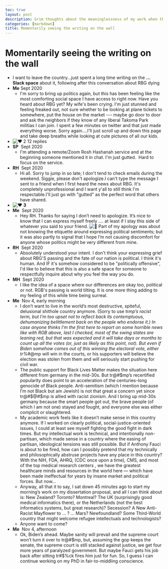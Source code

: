 ```yaml
---
toc: true
layout: post
description: Grim thoughts about the meaninglessness of my work when the country has made clear that it hates science, rationality, and all forms of thoughtfulness.
categories: [markdown]
title: Momentarily seeing the writing on the wall
---
```

# Momentarily seeing the writing on the wall

- I want to leave the country...just spent a long time writing on the **... Slack space** about it, following after this conversation about RBG dying
- **Me** Sept 2020
    - I'm sorry to bring up politics again, but this has been feeling like the most comforting social space I have access to right now. Have you heard about RBG yet? My wife's been crying. I'm just stunned and feeling freaked out, not sure whether to be looking at plane tickets to somewhere, put the house on the market --- maybe go door to door and ask the neighbors if they know of any liberal Takoma Park militias I can join. I spent a few minutes on twitter and that just made everything worse. Sorry again....I'll just scroll up and down this page and take deep breaths while looking at cute pictures of all our kids.
- ![:heart:](https://a.slack-edge.com/production-standard-emoji-assets/10.2/apple-small/2764-fe0f@2x.png)  2     12 replies
- **SP**  Sept 2020
    - I'm attending a remote/Zoom Rosh Hashanah service and at the beginning someone mentioned it in chat. I'm just gutted.  Hard to focus on the service.
- **RH**  Sept 2020
    - Hi all. Sorry to jump in so late; I don't tend to check emails during the weekend. Siggie, please don't apologize.I can't type the message I sent to a friend when I first heard the news about RBG. It's completely unprofessional and I want y'all to still think I'm respectable.I'll just go with "gutted" as the perfect word that others have shared.
- ![:heart:](https://a.slack-edge.com/production-standard-emoji-assets/10.2/apple-small/2764-fe0f@2x.png) **3**
- **Me**  Sept 2020
    - Hey RH. Thanks for saying I don’t need to apologize. It’s nice to know that I can express myself freely …. at least if I stay this side of whatever you said to your friend. ![:slightly_smiling_face:](https://a.slack-edge.com/production-standard-emoji-assets/10.2/apple-medium/1f642@2x.png) Part of my apology was about not knowing the etiquette around expressing political sentiments; but it was also partly to signal that I hope I’m not causing discomfort for anyone whose politics might be very different from mine.
- **RH**  Sept 2020
    - Absolutely understood your intent. I don't think your expressing grief about RBG'S passing and the fate of our nation is political. I think it's human. And IF it's somehow considered to be "politically offensive", I'd like to believe that this is also a safe space for someone to respectfully inquire about why you feel the way you do.
- **MH**  Sept 2020
    - I like the idea of a space where our differences are okay too, political or not. RGB's passing is world tilting. It is one more thing adding to my feeling of this while time being surreal.
-  **Me**  Nov 4, early morning
    - I don’t want to live in the world’s most destructive, spiteful, delusional shithole country anymore. (Sorry to use tr*mp’s racist term, but I’m too upset not to reflect back its contemptuous, dehumanizing belittlement back on the people who endorse it.) In case anyone thinks I’m the first here to report on some horrible news like with RGB above, last I checked, most of the swing states are leaning red, but that was expected and it will take days or months to count up all the votes (or, just as likely as this point, not). But even if Biden somehow comes out of this winning the electoral vote, either tr%*#@mp will win in the courts, or his supporters will believe the election was stolen from them and will seriously start pushing for civil war.
    - The public support for Black Lives Matter makes the situation here different from germany in the mid-30s. But tr@#$mp’s recertified popularity does point to an acceleration of the centuries-long genocide of Black people. Anti-semitism (which I mention because I’m not Black but am Jewish) is not that great a concern yet since tr@#$@#$mp is allied with racist zionism. And I bring up mid-30s germany because the smart people got out, the brave people (of which I am not one) stayed and fought, and everyone else was either complicit or slaughtered.
    - My academic work feels like it doesn’t make sense in this country anymore. If I worked on clearly political, social-justice-oriented issues, I could at least see myself fighting the good fight in dark times. But my intellectual work is technical, and intentionally non-partisan, which made sense in a country where the easing of partisan, ideological tensions was still possible. But if Anthony Fauci is about to be fired, how can I possibly pretend that my technically and philosophically abstruse projects have any place in this country? With the NIH, FDA, AHRQ, (CDC once upon a time), CMS, and most of the top medical research centers , we have the greatest healthcare minds and resources in the world here — which have been made ineffectual for years by insane market and political forces. But now…
    - Anyway, all that it to say, I sat down 45 minutes ago to start my morning’s work on my dissertation proposal, and all I can think about is: New Zealand? Toronto? Montreal? The UK (surprisingly good medical informatics there), or the Netherlands (not the best informatics systems, but great research)? Secession? A New Anti-Racist Mayflower to … ? … Mars? Newfoundland? Some Third-World country that might welcome refugee intellectuals and technologists?
    - Anyone want to come?
-  **Me**  Nov 4, afternoon
    - Ok, Biden’s ahead. Maybe sanity will prevail and the supreme court won’t turn it over to tr@#$mp, but, assuming the gop keeps the senate, the supreme court is still stacked against justice, we get four more years of paralyzed government. But maybe Fauci gets his job back after sitting tr#$%ck fires him just for fun. So, I guess I can continue working on my PhD in fair-to-middling conscience.

